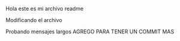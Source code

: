 Hola este es mi archivo readme

Modificando el archivo 

Probando mensajes largos 
AGREGO PARA TENER UN COMMIT MAS 
